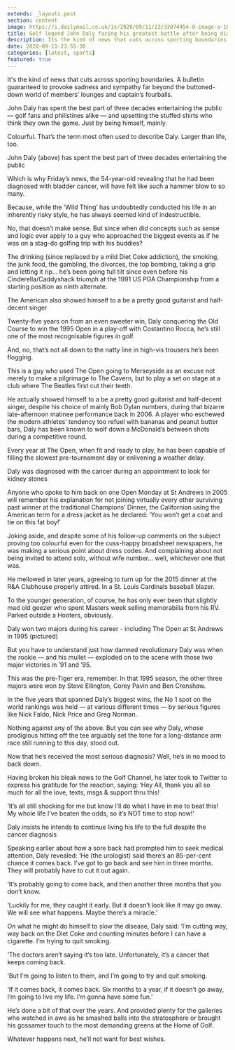 ```yaml
---
extends: _layouts.post
section: content
image: https://i.dailymail.co.uk/1s/2020/09/11/23/33074454-0-image-a-18_1599863342916.jpg 
title: Golf legend John Daly facing his greatest battle after being diagnosed with bladder cancer 
description: Its the kind of news that cuts across sporting boundaries. A bulletin guaranteed to provoke sadness and sympathy far beyond the buttoned-down world of members lounges and captains fourballs. 
date: 2020-09-11-23-55-30 
categories: [latest, sports] 
featured: true 
--- 
```

It's the kind of news that cuts across sporting boundaries. A bulletin guaranteed to provoke sadness and sympathy far beyond the buttoned-down world of members’ lounges and captain’s fourballs.

John Daly has spent the best part of three decades entertaining the public — golf fans and philistines alike — and upsetting the stuffed shirts who think they own the game. Just by being himself, mainly.

Colourful. That’s the term most often used to describe Daly. Larger than life, too.

John Daly (above) has spent the best part of three decades entertaining the public 

Which is why Friday’s news, the 54-year-old revealing that he had been diagnosed with bladder cancer, will have felt like such a hammer blow to so many.

Because, while the ‘Wild Thing’ has undoubtedly conducted his life in an inherently risky style, he has always seemed kind of indestructible.

No, that doesn’t make sense. But since when did concepts such as sense and logic ever apply to a guy who approached the biggest events as if he was on a stag-do golfing trip with his buddies?

The drinking (since replaced by a mild Diet Coke addiction), the smoking, the junk food, the gambling, the divorces, the top bombing, taking a grip and letting it rip… he’s been going full tilt since even before his Cinderella/Caddyshack triumph at the 1991 US PGA Championship from a starting position as ninth alternate.

The American also showed himself to a be a pretty good guitarist and half-decent singer

Twenty-five years on from an even sweeter win, Daly conquering the Old Course to win the 1995 Open in a play-off with Costantino Rocca, he’s still one of the most recognisable figures in golf.

And, no, that’s not all down to the natty line in high-vis trousers he’s been flogging.

This is a guy who used The Open going to Merseyside as an excuse not merely to make a pilgrimage to The Cavern, but to play a set on stage at a club where The Beatles first cut their teeth.

He actually showed himself to a be a pretty good guitarist and half-decent singer, despite his choice of mainly Bob Dylan numbers, during that bizarre late-afternoon matinee performance back in 2006. A player who eschewed the modern athletes’ tendency too refuel with bananas and peanut butter bars, Daly has been known to wolf down a McDonald’s between shots during a competitive round.

Every year at The Open, when fit and ready to play, he has been capable of filling the slowest pre-tournament day or enlivening a weather delay.

Daly was diagnosed with the cancer during an appointment to look for kidney stones

Anyone who spoke to him back on one Open Monday at St Andrews in 2005 will remember his explanation for not joining virtually every other surviving past winner at the traditional Champions’ Dinner, the Californian using the American term for a dress jacket as he declared: ‘You won’t get a coat and tie on this fat boy!’

Joking aside, and despite some of his follow-up comments on the subject proving too colourful even for the cuss-happy broadsheet newspapers, he was making a serious point about dress codes. And complaining about not being invited to attend solo, without wife number… well, whichever one that was.

He mellowed in later years, agreeing to turn up for the 2015 dinner at the R&A Clubhouse properly attired. In a St. Louis Cardinals baseball blazer.

To the younger generation, of course, he has only ever been that slightly mad old geezer who spent Masters week selling memorabilia from his RV. Parked outside a Hooters, obviously.

Daly won two majors during his career - including The Open at St Andrews in 1995 (pictured)

But you have to understand just how damned revolutionary Daly was when the rookie — and his mullet — exploded on to the scene with those two major victories in ’91 and ’95.

This was the pre-Tiger era, remember. In that 1995 season, the other three majors were won by Steve Ellington, Corey Pavin and Ben Crenshaw.

In the five years that spanned Daly’s biggest wins, the No 1 spot on the world rankings was held — at various different times — by serious figures like Nick Faldo, Nick Price and Greg Norman.

Nothing against any of the above. But you can see why Daly, whose prodigious hitting off the tee arguably set the tone for a long-distance arm race still running to this day, stood out.

Now that he’s received the most serious diagnosis? Well, he’s in no mood to back down.

Having broken his bleak news to the Golf Channel, he later took to Twitter to express his gratitude for the reaction, saying: ‘Hey All, thank you all so much for all the love, texts, msgs & support thru this!

‘It’s all still shocking for me but know I’ll do what I have in me to beat this! My whole life I’ve beaten the odds, so it’s NOT time to stop now!’

Daly insists he intends to continue living his life to the full despite the cancer diagnosis

Speaking earlier about how a sore back had prompted him to seek medical attention, Daly revealed: ‘He (the urologist) said there’s an 85-per-cent chance it comes back. I’ve got to go back and see him in three months. They will probably have to cut it out again.

‘It’s probably going to come back, and then another three months that you don’t know.

‘Luckily for me, they caught it early. But it doesn’t look like it may go away. We will see what happens. Maybe there’s a miracle.’

On what he might do himself to slow the disease, Daly said: ‘I’m cutting way, way back on the Diet Coke and counting minutes before I can have a cigarette. I’m trying to quit smoking.

‘The doctors aren’t saying it’s too late. Unfortunately, it’s a cancer that keeps coming back.

‘But I’m going to listen to them, and I’m going to try and quit smoking.

‘If it comes back, it comes back. Six months to a year, if it doesn’t go away, I’m going to live my life. I’m gonna have some fun.’

He’s done a bit of that over the years. And provided plenty for the galleries who watched in awe as he smashed balls into the stratosphere or brought his gossamer touch to the most demanding greens at the Home of Golf.

Whatever happens next, he’ll not want for best wishes.


